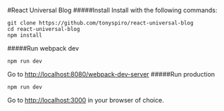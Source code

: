 #React Universal Blog
#####Install
Install with the following commands:
```
git clone https://github.com/tonyspiro/react-universal-blog
cd react-universal-blog
npm install
```
#####Run webpack dev
```
npm run dev
```
Go to [http://localhost:8080/webpack-dev-server](http://localhost:8080/webpack-dev-server)
#####Run production
```
npm run dev
```
Go to [http://localhost:3000](http://localhost:3000) in your browser of choice.